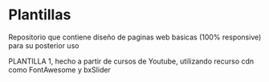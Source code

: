# Plantillas
Repositorio que contiene diseño de paginas web basicas (100% responsive) para su posterior uso 

PLANTILLA 1, hecho a partir de cursos de Youtube, utilizando recurso cdn como FontAwesome y bxSlider
